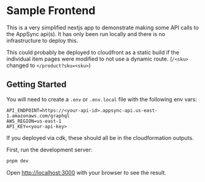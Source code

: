 # Sample Frontend

This is a very simplified nextjs app to demonstrate making some API calls to the AppSync api(s). It has only
been run locally and there is no infrastructure to deploy this.

This could probably be deployed to cloudfront as a static build if the individual item pages were modified to
not use a dynamic route. (`/<sku>` changed to `</product?sku=<sku>`)

## Getting Started
You will need to create a `.env` or `.env.local` file with the following env vars:

```
API_ENDPOINT=https://<your-api-id>.appsync-api.us-east-1.amazonaws.com/graphql
AWS_REGION=us-east-1
API_KEY=<your-api-key>
```

If you deployed via cdk, these should all be in the cloudformation outputs.

First, run the development server:

```bash
pnpm dev
```

Open [http://localhost:3000](http://localhost:3000) with your browser to see the result.

